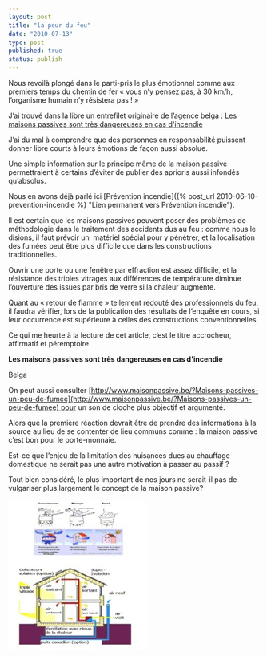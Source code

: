 ```yaml
---
layout: post
title: "la peur du feu"
date: "2010-07-13"
type: post
published: true
status: publish
---
```


Nous revoilà plongé dans le parti-pris le plus émotionnel comme aux premiers temps du chemin de fer « vous n’y pensez pas, à 30 km/h, l’organisme humain n’y résistera pas ! »

J’ai trouvé dans la libre un entrefilet originaire de l’agence belga : [Les maisons passives sont très dangereuses en cas d'incendie](http://www.lalibre.be/actu/belgique/article/596003/les-maisons-passives-sont-tres-dangereuses-en-cas-d-incendie.html)

J’ai du mal à comprendre que des personnes en responsabilité puissent donner libre courts à leurs émotions de façon aussi absolue.

Une simple information sur le principe même de la maison passive permettraient à certains d’éviter de publier des aprioris aussi infondés qu’absolus.

Nous en avons déjà parlé ici [Prévention incendie]({% post_url 2010-06-10-prevention-incendie %} "Lien permanent vers Prévention incendie").

Il est certain que les maisons passives peuvent poser des problèmes de méthodologie dans le traitement des accidents dus au feu : comme nous le disions, il faut prévoir un  matériel spécial pour y pénétrer, et la localisation des fumées peut être plus difficile que dans les constructions traditionnelles.

Ouvrir une porte ou une fenêtre par effraction est assez difficile, et la résistance des triples vitrages aux différences de température diminue l’ouverture des issues par bris de verre si la chaleur augmente.

Quant au « retour de flamme » tellement redouté des professionnels du feu, il faudra vérifier, lors de la publication des résultats de l’enquête en cours, si leur occurrence est supérieure à celles des constructions conventionnelles.

Ce qui me heurte à la lecture de cet article, c’est le titre accrocheur, affirmatif et péremptoire

**Les maisons passives sont très dangereuses en cas d'incendie**

Belga

On peut aussi consulter [http://www.maisonpassive.be/?Maisons-passives-un-peu-de-fumee](http://www.maisonpassive.be/?Maisons-passives-un-peu-de-fumee) pour un son de cloche plus objectif et argumenté.

Alors que la première réaction devrait être de prendre des informations à la source au lieu de se contenter de lieu communs comme : la maison passive c’est bon pour le porte-monnaie.

Est-ce que l’enjeu de la limitation des nuisances dues au chauffage domestique ne serait pas une autre motivation à passer au passif ?

Tout bien considéré, le plus important de nos jours ne serait-il pas de vulgariser plus largement le concept de la maison passive?

[![](/images/2010/07/passif-280x300.jpg "passif")](/images/2010/07/passif.jpg)
